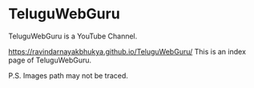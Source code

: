# TeluguWebGuru
TeluguWebGuru is a YouTube Channel.


https://ravindarnayakbhukya.github.io/TeluguWebGuru/
This is an index page of TeluguWebGuru.


P.S. Images path may not be traced.
